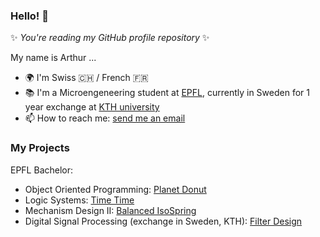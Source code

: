 ### Hello! 👋

✨ _You're reading my GitHub profile repository_ ✨

My name is Arthur ...
- 🌍 I'm Swiss 🇨🇭 / French 🇫🇷
- 📚 I'm a Microengeneering student at [EPFL](https://www.epfl.ch/about/fr/), currently in Sweden for 1 year exchange at [KTH university](https://www.kth.se/)
- 📫 How to reach me: [send me an email](mailto:arthur.chansel@gmail.com?subject=[GitHub])

### My Projects

EPFL Bachelor:
- Object Oriented Programming: [Planet Donut](https://github.com/ledondodo/PlanetDonut)
- Logic Systems: [Time Time](https://github.com/ledondodo/TimeTime)
- Mechanism Design II: [Balanced IsoSpring](https://github.com/ledondodo/Balanced-IsoSpring)
- Digital Signal Processing (exchange in Sweden, KTH): [Filter Design](https://github.com/ledondodo/FilterDesign)

<!--
**ledondodo/ledondodo** is a ✨ _special_ ✨ repository because its `README.md` (this file) appears on your GitHub profile.

Here are some ideas to get you started:

- 🔭 I’m currently working on ...
- 🌱 I’m currently learning ...
- 👯 I’m looking to collaborate on ...
- 🤔 I’m looking for help with ...
- 💬 Ask me about ...
- 😄 Pronouns: ...
- ⚡ Fun fact: ...
-->
